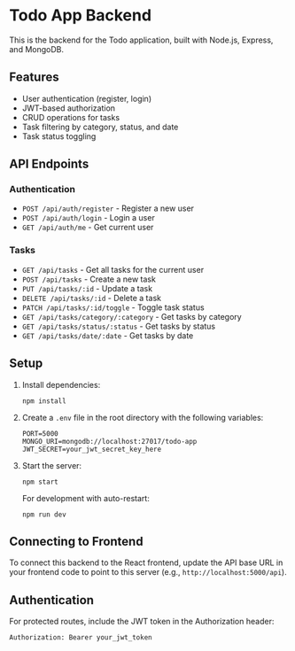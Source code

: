 # Todo App Backend

This is the backend for the Todo application, built with Node.js, Express, and MongoDB.

## Features

- User authentication (register, login)
- JWT-based authorization
- CRUD operations for tasks
- Task filtering by category, status, and date
- Task status toggling

## API Endpoints

### Authentication

- `POST /api/auth/register` - Register a new user
- `POST /api/auth/login` - Login a user
- `GET /api/auth/me` - Get current user

### Tasks

- `GET /api/tasks` - Get all tasks for the current user
- `POST /api/tasks` - Create a new task
- `PUT /api/tasks/:id` - Update a task
- `DELETE /api/tasks/:id` - Delete a task
- `PATCH /api/tasks/:id/toggle` - Toggle task status
- `GET /api/tasks/category/:category` - Get tasks by category
- `GET /api/tasks/status/:status` - Get tasks by status
- `GET /api/tasks/date/:date` - Get tasks by date

## Setup

1. Install dependencies:
   ```
   npm install
   ```

2. Create a `.env` file in the root directory with the following variables:
   ```
   PORT=5000
   MONGO_URI=mongodb://localhost:27017/todo-app
   JWT_SECRET=your_jwt_secret_key_here
   ```

3. Start the server:
   ```
   npm start
   ```

   For development with auto-restart:
   ```
   npm run dev
   ```

## Connecting to Frontend

To connect this backend to the React frontend, update the API base URL in your frontend code to point to this server (e.g., `http://localhost:5000/api`).

## Authentication

For protected routes, include the JWT token in the Authorization header:
```
Authorization: Bearer your_jwt_token
``` 